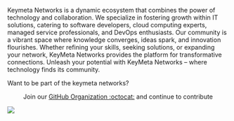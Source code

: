 Keymeta Networks is a dynamic ecosystem that combines the power of technology and collaboration. We specialize in fostering growth within IT solutions, catering to software developers, cloud computing experts, managed service professionals, and DevOps enthusiasts. Our community is a vibrant space where knowledge converges, ideas spark, and innovation flourishes. Whether refining your skills, seeking solutions, or expanding your network, KeyMeta Networks provides the platform for transformative connections. Unleash your potential with KeyMeta Networks – where technology finds its community.

Want to be part of the keymeta networks?


<p align="center">Join our <a href="https://github.com/keymeta-networks/community/issues/new?assignees=&labels=github-invitation&template=invitation.yml&title=Please+invite+me+to+the+Keymeta+Networks">GitHub Organization :octocat:</a> and continue to contribute</p>

<img src="https://user-images.githubusercontent.com/73097560/115834477-dbab4500-a447-11eb-908a-139a6edaec5c.gif">
